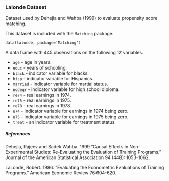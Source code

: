 ### Lalonde Dataset

Dataset used by Dehejia and Wahba (1999) to evaluate propensity score matching.

This dataset is included with the `Matching` package:

```
data(lalonde, package='Matching')
```

A data frame with 445 observations on the following 12 variables.

* `age` - age in years.
* `educ` - years of schooling.
* `black` - indicator variable for blacks.
* `hisp` - indicator variable for Hispanics.
* `married` - indicator variable for martial status.
* `nodegr` - indicator variable for high school diploma.
* `re74` - real earnings in 1974.
* `re75` - real earnings in 1975.
* `re78` - real earnings in 1978.
* `u74` - indicator variable for earnings in 1974 being zero.
* `u75` - indicator variable for earnings in 1975 being zero.
* `treat` - an indicator variable for treatment status.

##### References

Dehejia, Rajeev and Sadek Wahba. 1999.“Causal Effects in Non-Experimental Studies: Re-Evaluating the Evaluation of Training Programs.” Journal of the American Statistical Association 94 (448): 1053-1062.

LaLonde, Robert. 1986. “Evaluating the Econometric Evaluations of Training Programs.” American Economic Review 76:604-620.
